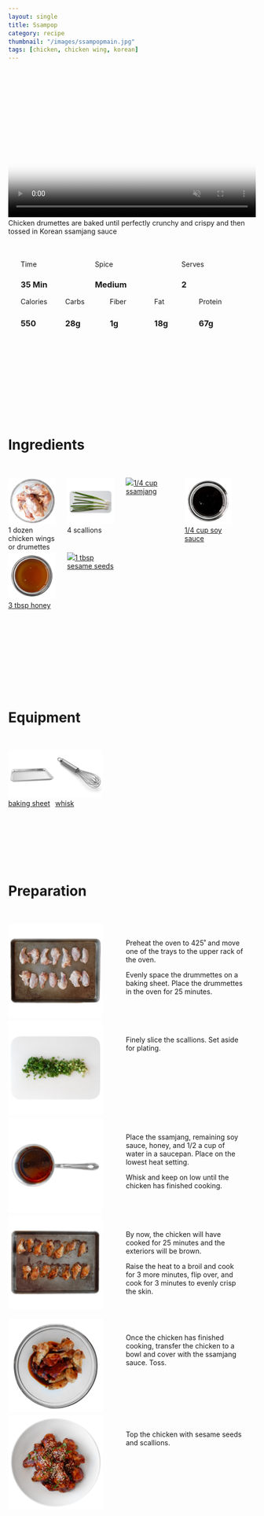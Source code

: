 ```yaml
---
layout: single
title: Ssampop
category: recipe
thumbnail: "/images/ssampopmain.jpg"
tags: [chicken, chicken wing, korean]
---
```

<div id="spacer"></div>

<div id="backgroundvideo">
  <video width="100%" autoplay loop muted class="banner__video" poster="/images/ssampopmain.jpg">
  <source src="/images/ssampop.mp4" type="video/mp4"></video>
</div>

<div id="recipedescription">
Chicken drumettes are baked until perfectly crunchy and crispy and then tossed in Korean ssamjang sauce
<div id="spacer"></div>

<div id= "recipedetails">
<div id= "time"> Time </div>
<div id= "spice"> Spice </div>
<div id= "serves"> Serves </div>
</div>

<div id= "recipedetails">
<div id= "time"><h3> 35 Min</h3> </div>
<div id= "spice"><h3> Medium</h3> </div>
<div id= "serves"><h3> 2 </h3> </div>
</div>

<div id="spacer"></div>

<div id= "nutrition">
<div id="calories"> Calories </div>
<div id="carbs"> Carbs </div>
<div id="fiber"> Fiber </div>
<div id="fat"> Fat </div>
<div id="protein"> Protein </div>
</div>

<div id= "nutrition">
<div id="calories"><h3> 550 </h3> </div>
<div id="carbs"><h3> 28g</h3> </div>
<div id="fiber"><h3> 1g</h3> </div>
<div id="fat"><h3> 18g</h3> </div>
<div id="protein"><h3> 67g</h3> </div>
</div>

<div id= "ingredienthdr">
<h1>Ingredients</h1>
</div>

<div id="ingredients">
<div id="ingredientone"><img src="/images/chickendrumettes.jpeg"/> 1 dozen chicken wings or drumettes </div>
<div id="ingredienttwo"><img src="/images/4scallions.jpeg"/>4 scallions</div>
<div id="ingredientthree"><a href="https://www.amazon.com/Haechandle-Seasoned-Soybean-Paste-500g/dp/B00P9F56BY/ref=as_li_ss_tl?s=grocery&ie=UTF8&qid=1482418913&sr=1-1&keywords=ssamjang&linkCode=ll1&tag=cilalime09-20&linkId=241628f62d49f68c0b553a119f3a0426"><img src="/images/ssamjang.jpeg"/>1/4 cup ssamjang</a></div>
<div id="ingredientfour"><a href="https://www.amazon.com/Kikkoman-Soy-Sauce-33-8-oz/dp/B003XDIU30/ref=as_li_ss_tl?s=grocery&rps=1&ie=UTF8&qid=1481514395&sr=1-2&keywords=soy+sauce&refinements=p_85:2470955011&linkCode=ll1&tag=cilalime09-20&linkId=415765787bbc2dc8941eee7571122ef7"><img src="/images/tamari.jpeg"/>1/4 cup soy sauce</a></div>
</div>

<div id="ingredients">
<div id="ingredientone"><a href="https://www.amazon.com/Nature-Nates-Unfiltered-Honey-Ounce/dp/B00CMQD3VS/ref=as_li_ss_tl?s=grocery&rps=1&ie=UTF8&qid=1481514747&sr=1-4&keywords=honey&refinements=p_85:2470955011&th=1&linkCode=ll1&tag=cilalime09-20&linkId=c74164ead4b1770a01e96a377874ba4a"><img src="/images/honey.jpeg"/>3 tbsp honey</a></div>
<div id="ingredienttwo"><a href="https://www.amazon.com/Nutria-Organic-Certified-Superfood-Magnesium/dp/B019KXQDVM/ref=as_li_ss_tl?s=grocery&rps=1&ie=UTF8&qid=1481514809&sr=1-1-spons&keywords=sesame+seeds&refinements=p_85:2470955011&psc=1&linkCode=ll1&tag=cilalime09-20&linkId=467563eedd31251bd3842de986cdd859"><img src="/images/sesameseeds.jpeg"/>1 tbsp sesame seeds</a></div>
</div>

<div id= "equipmenthdr">
<h1>Equipment</h1>
</div>

<div id="equipment">
<div id="equipmentone"><a href="https://www.amazon.com/Nordic-Ware-Natural-Aluminum-Commercial/dp/B000G0KJG4/ref=as_li_ss_tl?s=kitchen&rps=1&ie=UTF8&qid=1481599505&sr=1-5&keywords=baking+sheet&refinements=p_85:2470955011&linkCode=ll1&tag=cilalime09-20&linkId=678ae86e82d77d1a2615466229b01cfd"><img src="/images/bakingsheet.jpeg"/> baking sheet </a></div>
<div id="equipmentone"><a href="https://www.amazon.com/Simply-Organic-Certified-0-14-Ounce-Container/dp/B0012BS9F4/ref=as_li_ss_tl?s=grocery&ie=UTF8&qid=1482335352&sr=1-1&keywords=simply+organic+bay&th=1&linkCode=ll1&tag=cilalime09-20&linkId=c8a097e1230c862f6ce966bf3962812b"><img src="/images/whisk.jpeg"/> whisk </a></div>
</div>

<div id="preparation">
<h1>Preparation</h1>
</div>

<div id="instruction">
<div id="image"><img src="/images/ssampop1.jpeg"/> </div>
<div id="step">Preheat the oven to 425˚ and move one of the trays to the upper rack of the oven.
<p>Evenly space the drummettes on a baking sheet. Place the drummettes  in the oven for 25 minutes.</p></div>
</div>

<div id="instruction">
<div id="image"><img src="/images/ssampop2.jpeg"/> </div>
<div id="step">Finely slice the scallions. Set aside for plating.</div>
</div>

<div id="instruction">
<div id="image"><img src="/images/ssampop3.jpeg"/> </div>
<div id="step">Place the ssamjang, remaining soy sauce, honey, and 1/2 a cup of water in a saucepan. Place on the lowest heat setting.
<p>Whisk and keep on low until the chicken has finished cooking.</p></div>
</div>

<div id="instruction">
<div id="image"><img src="/images/ssampop4.jpeg"/> </div>
<div id="step">By now, the chicken will have cooked for 25 minutes and the exteriors will be brown.
<p>Raise the heat to a broil and cook for 3 more minutes, flip over, and cook for 3 minutes to evenly crisp the skin.</p></div>
</div>

<div id="instruction">
<div id="image"><img src="/images/ssampop5.jpeg"/> </div>
<div id="step">Once the chicken has finished cooking, transfer the chicken to a bowl and cover with the ssamjang sauce. Toss.</div>
</div>

<div id="instruction">
<div id="image"><img src="/images/ssampop6.jpeg"/> </div>
<div id="step">Top the chicken with sesame seeds and scallions.</div>
</div>


<style>
#backgroundvideo {
  width: 100%;
}
  
#banner__video {
    }

#overlay {
 }

#recipedetails { width: 100%; display:inline-block; float: left;}
#time { width: 30%; float: left; margin-left: 5%}
#spice { width: 30%; float: left;}
#serves { width 30%; float: left; margin-left: 5%;}
.clear {clear:both;}

#spacer {padding-top:50px;}

#nutrition { width: 100%; display:inline-block;}
#calories { width: 18%; float: left; margin-left: 5%;}
#carbs { width: 18%; float: left; margin-left: 0%;}
#fiber { width: 18%; float: left; margin-left: 0%;}
#fat { width: 18%; float: left; margin-left: 0%;}
#protein { width: 18%; float: left; margin-right:5%;}
.clear {clear:both;}

#ingredienthdr { margin-top:200px; margin-bottom: 50px; font-family: $serif;}

#ingredients { width: 95%; display:inline-block;}
#ingredientone { width: 20%; float:left;}
#ingredienttwo { width: 20%; float:left; margin-left: 5%;}
#ingredientthree { width:20%; float:left; margin-left: 5%;}
#ingredientfour { width:20%; float:left; margin-left: 5%;}
.clear {clear:both;}

#equipmenthdr { margin-top:200px; margin-bottom:50px; font-family: $serif;}

#equipment { width: 95%; display:inline-block;}
#equipmentone { width: 20%; float:left;}
#equipmenttwo { width: 20%; float:left; margin-left: 5%;}
#equipmentthree { width:20%; float:left; margin-left: 5%;}
#equipmentfour { width:20%; float:left; margin-left: 5%;}
.clear {clear:both;}

#preparation { margin-top: 150px; margin-bottom: 50px; font-family: $serif;}

#instruction { width:95%; display:inline-block;}
#image { width: 40%; float:left;}
#step { width: 50%; float:right; margin-top: 30px; margin-bottom: 30px;}
.clear {clear:both;}
</style>
